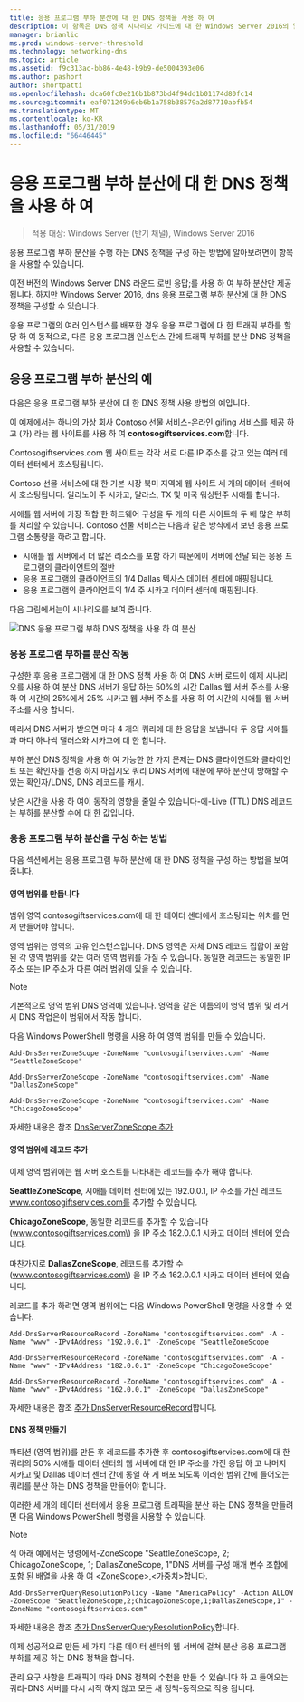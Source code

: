 ```yaml
---
title: 응용 프로그램 부하 분산에 대 한 DNS 정책을 사용 하 여
description: 이 항목은 DNS 정책 시나리오 가이드에 대 한 Windows Server 2016의 일부
manager: brianlic
ms.prod: windows-server-threshold
ms.technology: networking-dns
ms.topic: article
ms.assetid: f9c313ac-bb86-4e48-b9b9-de5004393e06
ms.author: pashort
author: shortpatti
ms.openlocfilehash: dca60fc0e216b1b873bd4f94dd1b01174d80fc14
ms.sourcegitcommit: eaf071249b6eb6b1a758b38579a2d87710abfb54
ms.translationtype: MT
ms.contentlocale: ko-KR
ms.lasthandoff: 05/31/2019
ms.locfileid: "66446445"
---
```

# <a name="use-dns-policy-for-application-load-balancing"></a>응용 프로그램 부하 분산에 대 한 DNS 정책을 사용 하 여

>적용 대상: Windows Server (반기 채널), Windows Server 2016

응용 프로그램 부하 분산을 수행 하는 DNS 정책을 구성 하는 방법에 알아보려면이 항목을 사용할 수 있습니다.

이전 버전의 Windows Server DNS 라운드 로빈 응답;를 사용 하 여 부하 분산만 제공 됩니다. 하지만 Windows Server 2016, dns 응용 프로그램 부하 분산에 대 한 DNS 정책을 구성할 수 있습니다.

응용 프로그램의 여러 인스턴스를 배포한 경우 응용 프로그램에 대 한 트래픽 부하를 할당 하 여 동적으로, 다른 응용 프로그램 인스턴스 간에 트래픽 부하를 분산 DNS 정책을 사용할 수 있습니다.

## <a name="example-of-application-load-balancing"></a>응용 프로그램 부하 분산의 예

다음은 응용 프로그램 부하 분산에 대 한 DNS 정책 사용 방법의 예입니다.

이 예제에서는 하나의 가상 회사 Contoso 선물 서비스-온라인 gifing 서비스를 제공 하 고 (가) 라는 웹 사이트를 사용 하 여 **contosogiftservices.com**합니다.

Contosogiftservices.com 웹 사이트는 각각 서로 다른 IP 주소를 갖고 있는 여러 데이터 센터에서 호스팅됩니다.

Contoso 선물 서비스에 대 한 기본 시장 북미 지역에 웹 사이트 세 개의 데이터 센터에서 호스팅됩니다. 일리노이 주 시카고, 달라스, TX 및 미국 워싱턴주 시애틀 합니다.

시애틀 웹 서버에 가장 적합 한 하드웨어 구성을 두 개의 다른 사이트와 두 배 많은 부하를 처리할 수 있습니다. Contoso 선물 서비스는 다음과 같은 방식에서 보낸 응용 프로그램 소통량을 하려고 합니다.

- 시애틀 웹 서버에서 더 많은 리소스를 포함 하기 때문에이 서버에 전달 되는 응용 프로그램의 클라이언트의 절반
- 응용 프로그램의 클라이언트의 1/4 Dallas 텍사스 데이터 센터에 매핑됩니다.
- 응용 프로그램의 클라이언트의 1/4 주 시카고 데이터 센터에 매핑됩니다.

다음 그림에서는이 시나리오를 보여 줍니다.

![DNS 응용 프로그램 부하 DNS 정책을 사용 하 여 분산](../../media/Dns-App-Lb/dns-app-lb.jpg)


### <a name="how-application-load-balancing-works"></a>응용 프로그램 부하를 분산 작동

구성한 후 응용 프로그램에 대 한 DNS 정책 사용 하 여 DNS 서버 로드이 예제 시나리오를 사용 하 여 분산 DNS 서버가 응답 하는 50%의 시간 Dallas 웹 서버 주소를 사용 하 여 시간의 25%에서 25% 시카고 웹 서버 주소를 사용 하 여 시간의 시애틀 웹 서버 주소를 사용 합니다.

따라서 DNS 서버가 받으면 마다 4 개의 쿼리에 대 한 응답을 보냅니다 두 응답 시애틀과 마다 하나씩 댈러스와 시카고에 대 한 합니다.

부하 분산 DNS 정책을 사용 하 여 가능한 한 가지 문제는 DNS 클라이언트와 클라이언트 또는 확인자를 전송 하지 마십시오 쿼리 DNS 서버에 때문에 부하 분산이 방해할 수 있는 확인자/LDNS, DNS 레코드를 캐시.

낮은 시간을 사용 하 여이 동작의 영향을 줄일 수 있습니다\-에\-Live \(TTL\) DNS 레코드는 부하를 분산할 수에 대 한 값입니다.

### <a name="how-to-configure-application-load-balancing"></a>응용 프로그램 부하 분산을 구성 하는 방법

다음 섹션에서는 응용 프로그램 부하 분산에 대 한 DNS 정책을 구성 하는 방법을 보여 줍니다.

#### <a name="create-the-zone-scopes"></a>영역 범위를 만듭니다

범위 영역 contosogiftservices.com에 대 한 데이터 센터에서 호스팅되는 위치를 먼저 만들어야 합니다.

영역 범위는 영역의 고유 인스턴스입니다. DNS 영역은 자체 DNS 레코드 집합이 포함 된 각 영역 범위를 갖는 여러 영역 범위를 가질 수 있습니다. 동일한 레코드는 동일한 IP 주소 또는 IP 주소가 다른 여러 범위에 있을 수 있습니다.

>[!NOTE]
>기본적으로 영역 범위 DNS 영역에 있습니다. 영역을 같은 이름의이 영역 범위 및 레거시 DNS 작업은이 범위에서 작동 합니다.

다음 Windows PowerShell 명령을 사용 하 여 영역 범위를 만들 수 있습니다.
    
    Add-DnsServerZoneScope -ZoneName "contosogiftservices.com" -Name "SeattleZoneScope"
    
    Add-DnsServerZoneScope -ZoneName "contosogiftservices.com" -Name "DallasZoneScope"
    
    Add-DnsServerZoneScope -ZoneName "contosogiftservices.com" -Name "ChicagoZoneScope"

자세한 내용은 참조 [DnsServerZoneScope 추가](https://docs.microsoft.com/powershell/module/dnsserver/add-dnsserverzonescope?view=win10-ps)

#### <a name="bkmk_records"></a>영역 범위에 레코드 추가

이제 영역 범위에는 웹 서버 호스트를 나타내는 레코드를 추가 해야 합니다.

**SeattleZoneScope**, 시애틀 데이터 센터에 있는 192.0.0.1, IP 주소를 가진 레코드 www.contosogiftservices.com를 추가할 수 있습니다.

**ChicagoZoneScope**, 동일한 레코드를 추가할 수 있습니다 \(www.contosogiftservices.com\) 을 IP 주소 182.0.0.1 시카고 데이터 센터에 있습니다.

마찬가지로 **DallasZoneScope**, 레코드를 추가할 수 \(www.contosogiftservices.com\) 을 IP 주소 162.0.0.1 시카고 데이터 센터에 있습니다.

레코드를 추가 하려면 영역 범위에는 다음 Windows PowerShell 명령을 사용할 수 있습니다.
    
    Add-DnsServerResourceRecord -ZoneName "contosogiftservices.com" -A -Name "www" -IPv4Address "192.0.0.1" -ZoneScope "SeattleZoneScope
    
    Add-DnsServerResourceRecord -ZoneName "contosogiftservices.com" -A -Name "www" -IPv4Address "182.0.0.1" -ZoneScope "ChicagoZoneScope"
    
    Add-DnsServerResourceRecord -ZoneName "contosogiftservices.com" -A -Name "www" -IPv4Address "162.0.0.1" -ZoneScope "DallasZoneScope"
    

자세한 내용은 참조 [추가 DnsServerResourceRecord](https://docs.microsoft.com/powershell/module/dnsserver/add-dnsserverresourcerecord?view=win10-ps)합니다.

#### <a name="bkmk_policies"></a>DNS 정책 만들기

파티션 (영역 범위)를 만든 후 레코드를 추가한 후 contosogiftservices.com에 대 한 쿼리의 50% 시애틀 데이터 센터의 웹 서버에 대 한 IP 주소를 가진 응답 하 고 나머지 시카고 및 Dallas 데이터 센터 간에 동일 하 게 배포 되도록 이러한 범위 간에 들어오는 쿼리를 분산 하는 DNS 정책을 만들어야 합니다.

이러한 세 개의 데이터 센터에서 응용 프로그램 트래픽을 분산 하는 DNS 정책을 만들려면 다음 Windows PowerShell 명령을 사용할 수 있습니다.

>[!NOTE]
>식 아래 예에서는 명령에서-ZoneScope "SeattleZoneScope, 2; ChicagoZoneScope, 1; DallasZoneScope, 1"DNS 서버를 구성 매개 변수 조합에 포함 된 배열을 사용 하 여 \<ZoneScope\>,\<가중치\>합니다.
    
    Add-DnsServerQueryResolutionPolicy -Name "AmericaPolicy" -Action ALLOW -ZoneScope "SeattleZoneScope,2;ChicagoZoneScope,1;DallasZoneScope,1" -ZoneName "contosogiftservices.com"
    

자세한 내용은 참조 [추가 DnsServerQueryResolutionPolicy](https://docs.microsoft.com/powershell/module/dnsserver/add-dnsserverqueryresolutionpolicy?view=win10-ps)합니다.  

이제 성공적으로 만든 세 가지 다른 데이터 센터의 웹 서버에 걸쳐 분산 응용 프로그램 부하를 제공 하는 DNS 정책을 합니다.

관리 요구 사항을 트래픽이 따라 DNS 정책의 수천을 만들 수 있습니다 하 고 들어오는 쿼리-DNS 서버를 다시 시작 하지 않고 모든 새 정책-동적으로 적용 됩니다.
